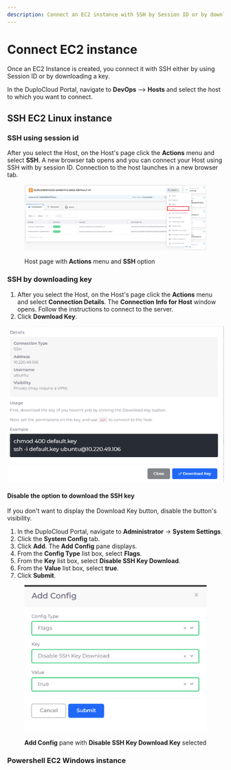 ```yaml
---
description: Connect an EC2 instance with SSH by Session ID or by downloading a key
---
```


# Connect EC2 instance

Once an EC2 Instance is created, you connect it with SSH either by using Session ID or by downloading a key.

In the DuploCloud Portal, navigate to **DevOps** --> **Hosts** and select the host to which you want to connect.

## SSH EC2 Linux instance

### SSH using session id

After you select the Host, on the Host's page click the **Actions** menu and select **SSH**. A new browser tab opens and you can connect your Host using SSH with by session ID. Connection to the host launches in a new browser tab.

<figure><img src="../../../.gitbook/assets/SSH1.png" alt=""><figcaption><p>Host page with <strong>Actions</strong> menu and <strong>SSH</strong> option</p></figcaption></figure>

### &#x20;SSH by downloading key

1. After you select the Host, on the Host's page click the **Actions** menu and select **Connection Details**. The **Connection Info for Host** window opens. Follow the instructions to connect to the server.
2. Click **Download Key**.



![Connection Info for Host window with Download Key button](<../../../.gitbook/assets/image (1) (1).png>)



#### Disable the option to download the SSH key

If you don't want to display the Download Key button, disable the button's visibility.

1. In the DuploCloud Portal, navigate to **Administrator** -> **System Settings**.
2. Click the **System Config** tab.
3. Click **Add**. The **Add Config** pane displays.
4. From the **Config Type** list box, select **Flags**.
5. From the **Key** list box, select **Disable SSH Key Download**.
6. From the **Value** list box, select **true**.
7. Click **Submit**.

<figure><img src="../../../.gitbook/assets/image (2) (6).png" alt=""><figcaption><p><strong>Add Config</strong> pane with <strong>Disable SSH Key Download Key</strong> selected</p></figcaption></figure>

### Powershell EC2 Windows instance

